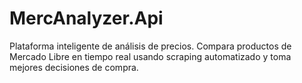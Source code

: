 # MercAnalyzer.Api
Plataforma inteligente de análisis de precios. Compara productos de Mercado Libre en tiempo real usando scraping automatizado y toma mejores decisiones de compra.
